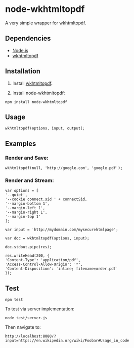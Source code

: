 # node-wkhtmltopdf

A very simple wrapper for [wkhtmltopdf](http://wkhtmltopdf.org/downloads.html).

## Dependencies

* [Node.js](http://nodejs.org/)
* [wkhtmltopdf](http://wkhtmltopdf.org/)

## Installation

1. Install [wkhtmltopdf](http://wkhtmltopdf.org/downloads.html).

2. Install node-wkhtmltopdf:
```
npm install node-wkhtmltopdf
```

## Usage
```
wkhtmltopdf(options, input, output);
```

## Examples

### Render and Save:
```
wkhtmltopdf(null, 'http://google.com', 'google.pdf');
```

### Render and Stream:
```
var options = [
'--quiet',
'--cookie connect.sid ' + connectSid,
'--margin-bottom 1',
'--margin-left 1',
'--margin-right 1',
'--margin-top 1'
];

var input = 'http://mydomain.com/mysecurehtmlpage';

var doc = wkhtmltopdf(options, input);

doc.stdout.pipe(res);

res.writeHead(200, {
'Content-Type': 'application/pdf',
'Access-Control-Allow-Origin': '*',
'Content-Disposition': 'inline; filename=order.pdf'
});

```

## Test
```
npm test
```
 
 To test via server implementation:
 ```
 node test/server.js
 ```
 Then navigate to:
 ```
 http://localhost:8080/?input=https://en.wikipedia.org/wiki/Foobar#Usage_in_code
 ```
 
 